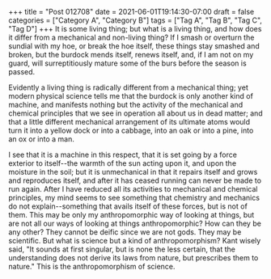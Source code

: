 +++
title = "Post 012708"
date = 2021-06-01T19:14:30-07:00
draft = false
categories = ["Category A", "Category B"]
tags = ["Tag A", "Tag B", "Tag C", "Tag D"]
+++
It is some living thing; but what is a living thing, and how does it differ from a mechanical and non-living thing? If I smash or overturn the sundial with my hoe, or break the hoe itself, these things stay smashed and broken, but the burdock mends itself, renews itself, and, if I am not on my guard, will surreptitiously mature some of the burs before the season is passed.

Evidently a living thing is radically different from a mechanical thing; yet modern physical science tells me that the burdock is only another kind of machine, and manifests nothing but the activity of the mechanical and chemical principles that we see in operation all about us in dead matter; and that a little different mechanical arrangement of its ultimate atoms would turn it into a yellow dock or into a cabbage, into an oak or into a pine, into an ox or into a man.

I see that it is a machine in this respect, that it is set going by a force exterior to itself--the warmth of the sun acting upon it, and upon the moisture in the soil; but it is unmechanical in that it repairs itself and grows and reproduces itself, and after it has ceased running can never be made to run again. After I have reduced all its activities to mechanical and chemical principles, my mind seems to see something that chemistry and mechanics do not explain--something that avails itself of these forces, but is not of them. This may be only my anthropomorphic way of looking at things, but are not all our ways of looking at things anthropomorphic? How can they be any other? They cannot be deific since we are not gods. They may be scientific. But what is science but a kind of anthropomorphism? Kant wisely said, "It sounds at first singular, but is none the less certain, that the understanding does not derive its laws from nature, but prescribes them to nature." This is the anthropomorphism of science.
